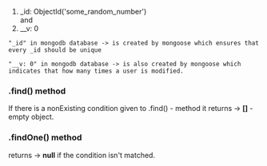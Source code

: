 1) _id: ObjectId('some_random_number') 
<br>and 
2) __v: 0 

```
"_id" in mongodb database -> is created by mongoose which ensures that every _id should be unique
```

```
"__v: 0" in mongodb database -> is also created by mongoose which indicates that how many times a user is modified.
```

### .find() method
If there is a nonExisting condition given to .find() - method it returns -> **[]** - empty object.
### .findOne() method
returns -> **null** if the condition isn't matched.